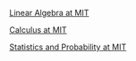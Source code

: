 [Linear Algebra at MIT](https://ocw.mit.edu/courses/mathematics/18-06-linear-algebra-spring-2010/)

[Calculus at MIT](https://ocw.mit.edu/courses/mathematics/18-01-single-variable-calculus-fall-2006/)

[Statistics and Probability at MIT](https://ocw.mit.edu/courses/mathematics/18-05-introduction-to-probability-and-statistics-spring-2014/)
<!--stackedit_data:
eyJoaXN0b3J5IjpbMjM2MTM2MTY0XX0=
-->